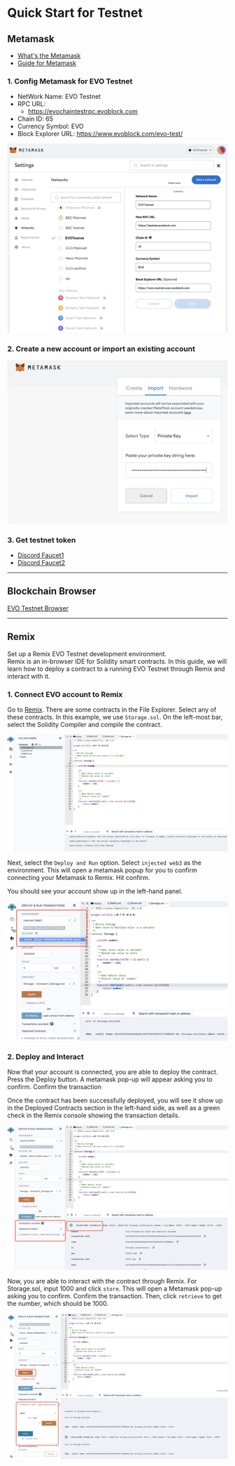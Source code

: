 # Quick Start for Testnet
## Metamask
- [What's the Metamask](https://metamask.io/index.md)
- [Guide for Metamask](https://docs.metamask.io/guide/)

### 1. Config Metamask for EVO Testnet

- NetWork Name: EVO Testnet
- RPC URL: 
    - https://evochaintestrpc.evoblock.com
- Chain ID: 65
- Currency Symbol: EVO
- Block Explorer URL: https://www.evoblock.com/evo-test/

![avatar](../img/metamask-01-en.jpeg)

### 2. Create a new account or import an existing account
![avatar](../img/metamask-01-2.png)

### 3. Get testnet token
- [Discord Faucet1](https://discord.gg/B5nMs6qK5F)
- [Discord Faucet2](https://discord.gg/UsvashbQ4E)

___
## Blockchain Browser
[EVO Testnet Browser](https://www.evoblock.com/evo-test)
___

## Remix
Set up a Remix EVO Testnet development environment.    
Remix is an in-browser IDE for Solidity smart contracts. In this guide, we will learn how to deploy a contract to a running EVO Testnet through Remix and interact with it.   
### 1. Connect EVO account to Remix
Go to [Remix](http://remix.ethereum.org/). There are some contracts in the File Explorer. Select any of these contracts. In this example, we use `Storage.sol`. On the left-most bar, select the Solidity Compiler and compile the contract.


![avatar](../img/metamask-02.png)

Next, select the `Deploy and Run` option. Select `injected web3` as the environment. This will open a metamask popup for you to confirm connecting your Metamask to Remix. Hit confirm.

You should see your account show up in the left-hand panel.

![avatar](../img/metamask-03.png)


### 2. Deploy and Interact
Now that your account is connected, you are able to deploy the contract. Press the Deploy button. A metamask pop-up will appear asking you to confirm. Confirm the transaction   

Once the contract has been successfully deployed, you will see it show up in the Deployed Contracts section in the left-hand side, as well as a green check in the Remix console showing the transaction details.   

![avatar](../img/metamask-04.png)


Now, you are able to interact with the contract through Remix. For Storage.sol, input 1000 and click `store`. This will open a Metamask pop-up asking you to confirm. Confirm the transaction. Then, click `retrieve` to get the number, which should be 1000.

![avatar](../img/metamask-05.png)



